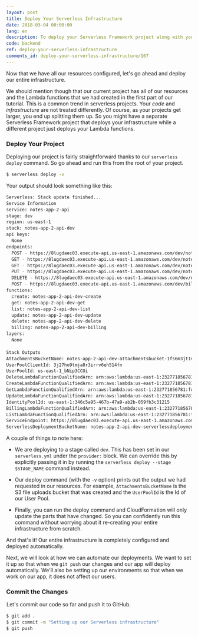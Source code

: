 ```yaml
---
layout: post
title: Deploy Your Serverless Infrastructure
date: 2018-03-04 00:00:00
lang: en
description: To deploy your Serverless Framework project along with your infrastructure to AWS, use the "serverless deploy -v" command. This will display the Stack Outputs as a part of the deployment.
code: backend
ref: deploy-your-serverless-infrastructure
comments_id: deploy-your-serverless-infrastructure/167
---
```


Now that we have all our resources configured, let's go ahead and deploy our entire infrastructure.

We should mention though that our current project has all of our resources and the Lambda functions that we had created in the first part of our tutorial. This is a common trend in serverless projects. Your *code* and *infrastructure* are not treated differently. Of course, as your projects get larger, you end up splitting them up. So you might have a separate Serverless Framework project that deploys your infrastructure while a different project just deploys your Lambda functions.

### Deploy Your Project

Deploying our project is fairly straightforward thanks to our `serverless deploy` command. So go ahead and run this from the root of your project.

``` bash
$ serverless deploy -v
```

Your output should look something like this:

``` bash
Serverless: Stack update finished...
Service Information
service: notes-app-2-api
stage: dev
region: us-east-1
stack: notes-app-2-api-dev
api keys:
  None
endpoints:
  POST - https://8lugdaec03.execute-api.us-east-1.amazonaws.com/dev/notes
  GET - https://8lugdaec03.execute-api.us-east-1.amazonaws.com/dev/notes/{id}
  GET - https://8lugdaec03.execute-api.us-east-1.amazonaws.com/dev/notes
  PUT - https://8lugdaec03.execute-api.us-east-1.amazonaws.com/dev/notes/{id}
  DELETE - https://8lugdaec03.execute-api.us-east-1.amazonaws.com/dev/notes/{id}
  POST - https://8lugdaec03.execute-api.us-east-1.amazonaws.com/dev/billing
functions:
  create: notes-app-2-api-dev-create
  get: notes-app-2-api-dev-get
  list: notes-app-2-api-dev-list
  update: notes-app-2-api-dev-update
  delete: notes-app-2-api-dev-delete
  billing: notes-app-2-api-dev-billing
layers:
  None

Stack Outputs
AttachmentsBucketName: notes-app-2-api-dev-attachmentsbucket-1fs6m3jt1vyjd
UserPoolClientId: 3j27ho9tmja8r3irrv6eh514fn
UserPoolId: us-east-1_bNip3CCUi
DeleteLambdaFunctionQualifiedArn: arn:aws:lambda:us-east-1:232771856781:function:notes-app-2-api-dev-delete:1
CreateLambdaFunctionQualifiedArn: arn:aws:lambda:us-east-1:232771856781:function:notes-app-2-api-dev-create:1
GetLambdaFunctionQualifiedArn: arn:aws:lambda:us-east-1:232771856781:function:notes-app-2-api-dev-get:1
UpdateLambdaFunctionQualifiedArn: arn:aws:lambda:us-east-1:232771856781:function:notes-app-2-api-dev-update:1
IdentityPoolId: us-east-1:346c5a95-467b-47a9-ab2b-059fb3c31215
BillingLambdaFunctionQualifiedArn: arn:aws:lambda:us-east-1:232771856781:function:notes-app-2-api-dev-billing:1
ListLambdaFunctionQualifiedArn: arn:aws:lambda:us-east-1:232771856781:function:notes-app-2-api-dev-list:1
ServiceEndpoint: https://8lugdaec03.execute-api.us-east-1.amazonaws.com/dev
ServerlessDeploymentBucketName: notes-app-2-api-dev-serverlessdeploymentbucket-heebnceeapbg
```

A couple of things to note here:

- We are deploying to a stage called `dev`. This has been set in our `serverless.yml` under the `provider:` block. We can override this by explicitly passing it in by running the `serverless deploy --stage $STAGE_NAME` command instead.

- Our deploy command (with the `-v` option) prints out the output we had requested in our resources. For example, `AttachmentsBucketName` is the S3 file uploads bucket that was created and the `UserPoolId` is the Id of our User Pool.

- Finally, you can run the deploy command and CloudFormation will only update the parts that have changed. So you can confidently run this command without worrying about it re-creating your entire infrastructure from scratch.

And that's it! Our entire infrastructure is completely configured and deployed automatically.

Next, we will look at how we can automate our deployments. We want to set it up so that when we `git push` our changes and our app will deploy automatically. We'll also be setting up our environments so that when we work on our app, it does not affect our users.

### Commit the Changes

<img class="code-marker" src="/assets/s.png" />Let's commit our code so far and push it to GitHub.

``` bash
$ git add .
$ git commit -m "Setting up our Serverless infrastructure"
$ git push
```
